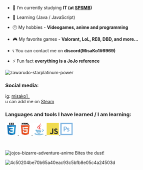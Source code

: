 

- 🎉 I’m currently studying **IT (at <a href=https://www.spsmb.cz/>SPSMB</a>)**

- 🏫 Learning (Java / JavaScript)

- 🕐 My hobbies - **Videogames, anime and programming**

- 🎮 My favorite games - **Valorant, LoL, RE8, DBD, and more...**

- 📞 You can contact me on **discord(MisaKo1#6969)**

- ⚡ Fun fact **everything is a JoJo reference**

<img>![zawarudo-starplatinum-power](https://user-images.githubusercontent.com/115611762/195364904-4b30d4f1-5c13-40ef-bb1e-c6c50398fef0.gif)</img>

<h3 align="left">Social media:</h3>
ig: <a href=https://www.instagram.com/misako1_>misako1_</a><br>
u can add me on <a href=https://steamcommunity.com/id/48512564/>Steam</a>
<p align="left">
</p>

<h3 align="left">Languages and tools I have learned / I am learning:</h3>
<p align="left"> <a href="https://www.w3schools.com/css/" target="_blank" rel="noreferrer"> <img src="https://raw.githubusercontent.com/devicons/devicon/master/icons/css3/css3-original-wordmark.svg" alt="css3" width="40" height="40"/> </a> <a href="https://www.w3.org/html/" target="_blank" rel="noreferrer"> <img src="https://raw.githubusercontent.com/devicons/devicon/master/icons/html5/html5-original-wordmark.svg" alt="html5" width="40" height="40"/> </a> <a href="https://www.java.com" target="_blank" rel="noreferrer"> <img src="https://raw.githubusercontent.com/devicons/devicon/master/icons/java/java-original.svg" alt="java" width="40" height="40"/> </a> <a href="https://developer.mozilla.org/en-US/docs/Web/JavaScript" target="_blank" rel="noreferrer"> <img src="https://raw.githubusercontent.com/devicons/devicon/master/icons/javascript/javascript-original.svg" alt="javascript" width="40" height="40"/> </a> <a href="https://www.photoshop.com/en" target="_blank" rel="noreferrer"> <img src="https://raw.githubusercontent.com/devicons/devicon/master/icons/photoshop/photoshop-line.svg" alt="photoshop" width="40" height="40"/> </a> </p>
<br>

<img>![jojos-bizarre-adventure-anime](https://user-images.githubusercontent.com/115611762/195368356-1392f848-2770-48f6-af4b-0b883917715c.gif)</img>
Bites the dust!



<img>![4c50204be70b65a40eac93c5bfb8e05c4a24503d](https://user-images.githubusercontent.com/115611762/195363912-caf0fccc-e9f3-4193-8246-61e276b3721d.png)</img>
